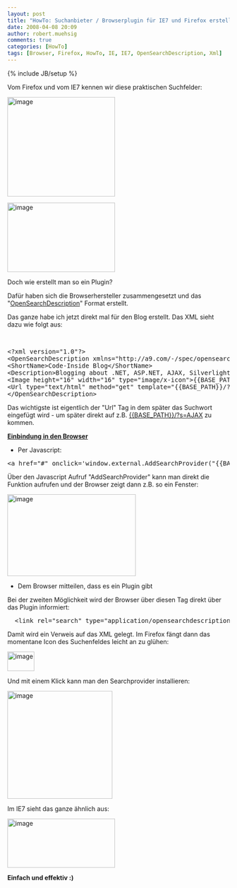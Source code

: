 ```yaml
---
layout: post
title: "HowTo: Suchanbieter / Browserplugin für IE7 und Firefox erstellen - die OpenSearchDescription"
date: 2008-04-08 20:09
author: robert.muehsig
comments: true
categories: [HowTo]
tags: [Browser, Firefox, HowTo, IE, IE7, OpenSearchDescription, Xml]
---
```

{% include JB/setup %}
<p>Vom Firefox und vom IE7 kennen wir diese praktischen Suchfelder:</p>  <p><a href="{{BASE_PATH}}/assets/wp-images/image377.png"><img style="border-right: 0px; border-top: 0px; border-left: 0px; border-bottom: 0px" height="225" alt="image" src="{{BASE_PATH}}/assets/wp-images/image-thumb356.png" width="244" border="0" /></a> </p>  <p><a href="{{BASE_PATH}}/assets/wp-images/image378.png"><img style="border-right: 0px; border-top: 0px; border-left: 0px; border-bottom: 0px" height="157" alt="image" src="{{BASE_PATH}}/assets/wp-images/image-thumb357.png" width="244" border="0" /></a> </p>  <p>Doch wie erstellt man so ein Plugin?</p>  <p>Daf&#252;r haben sich die Browserhersteller zusammengesetzt und das &quot;<a href="http://msdn2.microsoft.com/en-us/library/bb891764.aspx">OpenSearchDescription</a>&quot; Format erstellt.</p>  <p>Das ganze habe ich jetzt direkt mal f&#252;r den Blog erstellt. Das XML sieht dazu wie folgt aus:</p>  <p>&#160;</p>  <p>   <div class="wlWriterSmartContent" id="scid:812469c5-0cb0-4c63-8c15-c81123a09de7:93eb1297-b0a6-4697-b93a-2cb325c85215" style="padding-right: 0px; display: inline; padding-left: 0px; float: none; padding-bottom: 0px; margin: 0px; padding-top: 0px"><pre name="code" class="c#">&lt;?xml version="1.0"?&gt;
&lt;OpenSearchDescription xmlns="http://a9.com/-/spec/opensearch/1.1/"&gt;
&lt;ShortName&gt;Code-Inside Blog&lt;/ShortName&gt;
&lt;Description&gt;Blogging about .NET, ASP.NET, AJAX, Silverlight&lt;/Description&gt;
&lt;Image height="16" width="16" type="image/x-icon"&gt;{{BASE_PATH}}/wp-content/themes/notso_freshd2/images/favicon.ico&lt;/Image&gt;
&lt;Url type="text/html" method="get" template="{{BASE_PATH}}/?s={searchTerms}"/&gt;
&lt;/OpenSearchDescription&gt;</pre></div>
</p>

<p>Das wichtigste ist eigentlich der &quot;Url&quot; Tag in dem sp&#228;ter das Suchwort eingef&#252;gt wird - um sp&#228;ter direkt auf z.B. <a title="{{BASE_PATH}}/?s=AJAX" href="{{BASE_PATH}}/?s=AJAX">{{BASE_PATH}}/?s=AJAX</a> zu kommen.</p>

<p><strong><u>Einbindung in den Browser</u></strong></p>

<ul>
  <li>Per Javascript:</li>
</ul>

<p>
  <div class="wlWriterSmartContent" id="scid:812469c5-0cb0-4c63-8c15-c81123a09de7:58a635f7-278f-4418-ac7a-aea3c0767f74" style="padding-right: 0px; display: inline; padding-left: 0px; float: none; padding-bottom: 0px; margin: 0px; padding-top: 0px"><pre name="code" class="c#">&lt;a href="#" onclick='window.external.AddSearchProvider("{{BASE_PATH}}/browserplugin.xml");'&gt;Code-Inside Blog&lt;/a&gt;</pre></div>
</p>

<p>&#220;ber den Javascript Aufruf &quot;AddSearchProvider&quot; kann man direkt die Funktion aufrufen und der Browser zeigt dann z.B. so ein Fenster:</p>

<p><a href="{{BASE_PATH}}/assets/wp-images/image379.png"><img style="border-right: 0px; border-top: 0px; border-left: 0px; border-bottom: 0px" height="185" alt="image" src="{{BASE_PATH}}/assets/wp-images/image-thumb358.png" width="291" border="0" /></a> </p>

<ul>
  <li>Dem Browser mitteilen, dass es ein Plugin gibt</li>
</ul>

<p>Bei der zweiten M&#246;glichkeit wird der Browser &#252;ber diesen Tag direkt &#252;ber das Plugin informiert:</p>

<div class="wlWriterSmartContent" id="scid:812469c5-0cb0-4c63-8c15-c81123a09de7:99a9de80-196e-41ea-9abf-e34c1fcfdaee" style="padding-right: 0px; display: inline; padding-left: 0px; float: none; padding-bottom: 0px; margin: 0px; padding-top: 0px"><pre name="code" class="c#">	&lt;link rel="search" type="application/opensearchdescription+xml" href="{{BASE_PATH}}/browserplugin.xml" title="Code-Inside Blog" /&gt;
</pre></div>

<p>Damit wird ein Verweis auf das XML gelegt. Im Firefox f&#228;ngt dann das momentane Icon des Suchenfeldes leicht an zu gl&#252;hen:</p>

<p><a href="{{BASE_PATH}}/assets/wp-images/image380.png"><img style="border-right: 0px; border-top: 0px; border-left: 0px; border-bottom: 0px" height="44" alt="image" src="{{BASE_PATH}}/assets/wp-images/image-thumb359.png" width="61" border="0" /></a> </p>

<p>Und mit einem Klick kann man den Searchprovider installieren:</p>

<p><a href="{{BASE_PATH}}/assets/wp-images/image381.png"><img style="border-right: 0px; border-top: 0px; border-left: 0px; border-bottom: 0px" height="244" alt="image" src="{{BASE_PATH}}/assets/wp-images/image-thumb360.png" width="238" border="0" /></a> </p>

<p>Im IE7 sieht das ganze &#228;hnlich aus:</p>

<p><a href="{{BASE_PATH}}/assets/wp-images/image382.png"><img style="border-right: 0px; border-top: 0px; border-left: 0px; border-bottom: 0px" height="111" alt="image" src="{{BASE_PATH}}/assets/wp-images/image-thumb361.png" width="244" border="0" /></a> </p>

<p><strong>Einfach und effektiv :)</strong></p>

